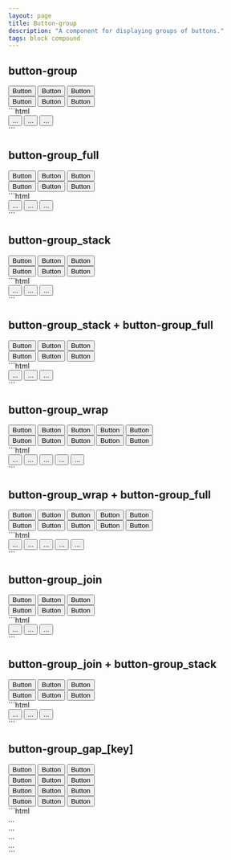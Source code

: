 ```yaml
---
layout: page
title: Button-group
description: "A component for displaying groups of buttons."
tags: block compound
---
```


<div class="flag">
  <h2>button-group</h2>
</div>

<div class="demo grid grid_md">
  <div class="grid__item">
  <div class="demo__render spacing">
    <div class="demo__group">
      <div class="button-group">
        <button class="button button_color_primary">Button</button>
        <button class="button button_color_primary">Button</button>
        <button class="button button_color_primary">Button</button>
      </div>
    </div>
    <div class="demo__group">
      <div class="button-group">
        <button class="button button_outline">Button</button>
        <button class="button button_outline">Button</button>
        <button class="button button_outline">Button</button>
      </div>
    </div>
  </div>
  </div>
  <div class="grid__item size_6">
  <div class="demo__code" markdown="1">
```html
<div class="button-group">
  <button class="button button_color_primary">...</button>
  <button class="button button_color_primary">...</button>
  <button class="button button_color_primary">...</button>
</div>
```
  </div>
  </div>
</div>

<div class="flag">
  <h2>button-group_full</h2>
</div>

<div class="demo grid grid_md">
  <div class="grid__item">
  <div class="demo__render spacing">
    <div class="demo__group">
      <div class="button-group button-group_full">
        <button class="button button_color_primary">Button</button>
        <button class="button button_color_primary">Button</button>
        <button class="button button_color_primary">Button</button>
      </div>
    </div>
    <div class="demo__group">
      <div class="button-group button-group_full">
        <button class="button button_outline">Button</button>
        <button class="button button_outline">Button</button>
        <button class="button button_outline">Button</button>
      </div>
    </div>
  </div>
  </div>
  <div class="grid__item size_6">
  <div class="demo__code" markdown="1">
```html
<div class="button-group button-group_full">
  <button class="button button_color_primary">...</button>
  <button class="button button_color_primary">...</button>
  <button class="button button_color_primary">...</button>
</div>
```
  </div>
  </div>
</div>

<div class="flag">
  <h2>button-group_stack</h2>
</div>

<div class="demo grid grid_md">
  <div class="grid__item">
  <div class="demo__render">
    <div class="level">
      <div class="button-group button-group_stack">
        <button class="button button_color_primary">Button</button>
        <button class="button button_color_primary">Button</button>
        <button class="button button_color_primary">Button</button>
      </div>
      <div class="button-group button-group_stack">
        <button class="button button_outline">Button</button>
        <button class="button button_outline">Button</button>
        <button class="button button_outline">Button</button>
      </div>
    </div>
  </div>
  </div>
  <div class="grid__item size_6">
  <div class="demo__code" markdown="1">
```html
<div class="button-group button-group_stack">
  <button class="button button_color_primary">...</button>
  <button class="button button_color_primary">...</button>
  <button class="button button_color_primary">...</button>
</div>
```
  </div>
  </div>
</div>

<div class="flag">
  <h2>button-group_stack + button-group_full</h2>
</div>

<div class="demo grid grid_md">
  <div class="grid__item">
  <div class="demo__render spacing">
    <div class="demo__group">
      <div class="button-group button-group_stack button-group_full">
        <button class="button button_color_primary">Button</button>
        <button class="button button_color_primary">Button</button>
        <button class="button button_color_primary">Button</button>
      </div>
    </div>
    <div class="demo__group">
      <div class="button-group button-group_stack button-group_full">
        <button class="button button_outline">Button</button>
        <button class="button button_outline">Button</button>
        <button class="button button_outline">Button</button>
      </div>
    </div>
  </div>
  </div>
  <div class="grid__item size_6">
  <div class="demo__code" markdown="1">
```html
<div class="button-group button-group_stack button-group_full">
  <button class="button button_color_primary">...</button>
  <button class="button button_color_primary">...</button>
  <button class="button button_color_primary">...</button>
</div>
```
  </div>
  </div>
</div>

<div class="flag">
  <h2>button-group_wrap</h2>
</div>

<div class="demo grid grid_md">
  <div class="grid__item">
  <div class="demo__render spacing">
    <div class="demo__group">
      <div class="button-group button-group_wrap">
        <button class="button button_color_primary">Button</button>
        <button class="button button_color_primary">Button</button>
        <button class="button button_color_primary">Button</button>
        <button class="button button_color_primary">Button</button>
        <button class="button button_color_primary">Button</button>
      </div>
    </div>
    <div class="demo__group">
      <div class="button-group button-group_wrap">
        <button class="button button_outline">Button</button>
        <button class="button button_outline">Button</button>
        <button class="button button_outline">Button</button>
        <button class="button button_outline">Button</button>
        <button class="button button_outline">Button</button>
      </div>
    </div>
  </div>
  </div>
  <div class="grid__item size_6">
  <div class="demo__code" markdown="1">
```html
<div class="button-group button-group_wrap">
  <button class="button button_color_primary">...</button>
  <button class="button button_color_primary">...</button>
  <button class="button button_color_primary">...</button>
  <button class="button button_color_primary">...</button>
  <button class="button button_color_primary">...</button>
</div>
```
  </div>
  </div>
</div>

<div class="flag">
  <h2>button-group_wrap + button-group_full</h2>
</div>

<div class="demo grid grid_md">
  <div class="grid__item">
  <div class="demo__render spacing">
    <div class="demo__group">
      <div class="button-group button-group_wrap button-group_full">
        <button class="button button_color_primary">Button</button>
        <button class="button button_color_primary">Button</button>
        <button class="button button_color_primary">Button</button>
        <button class="button button_color_primary">Button</button>
        <button class="button button_color_primary">Button</button>
      </div>
    </div>
    <div class="demo__group">
      <div class="button-group button-group_wrap button-group_full">
        <button class="button button_outline">Button</button>
        <button class="button button_outline">Button</button>
        <button class="button button_outline">Button</button>
        <button class="button button_outline">Button</button>
        <button class="button button_outline">Button</button>
      </div>
    </div>
  </div>
  </div>
  <div class="grid__item size_6">
  <div class="demo__code" markdown="1">
```html
<div class="button-group button-group_wrap button-group_full">
  <button class="button button_color_primary">...</button>
  <button class="button button_color_primary">...</button>
  <button class="button button_color_primary">...</button>
  <button class="button button_color_primary">...</button>
  <button class="button button_color_primary">...</button>
</div>
```
  </div>
  </div>
</div>

<div class="flag">
  <h2>button-group_join</h2>
</div>

<div class="demo grid grid_md">
  <div class="grid__item">
  <div class="demo__render spacing">
    <div class="demo__group">
      <div class="button-group button-group_join">
        <button class="button button_color_primary">Button</button>
        <button class="button button_color_primary">Button</button>
        <button class="button button_color_primary">Button</button>
      </div>
    </div>
    <div class="demo__group">
      <div class="button-group button-group_join">
        <button class="button button_outline">Button</button>
        <button class="button button_outline">Button</button>
        <button class="button button_outline">Button</button>
      </div>
    </div>
  </div>
  </div>
  <div class="grid__item size_6">
  <div class="demo__code" markdown="1">
```html
<div class="button-group button-group_join">
  <button class="button button_color_primary">...</button>
  <button class="button button_color_primary">...</button>
  <button class="button button_color_primary">...</button>
</div>
```
  </div>
  </div>
</div>

<div class="flag">
  <h2>button-group_join + button-group_stack</h2>
</div>

<div class="demo grid grid_md">
  <div class="grid__item">
  <div class="demo__render spacing">
    <div class="level">
      <div class="button-group button-group_join button-group_stack">
        <button class="button button_color_primary">Button</button>
        <button class="button button_color_primary">Button</button>
        <button class="button button_color_primary">Button</button>
      </div>
      <div class="button-group button-group_join button-group_stack">
        <button class="button button_outline">Button</button>
        <button class="button button_outline">Button</button>
        <button class="button button_outline">Button</button>
      </div>
    </div>
  </div>
  </div>
  <div class="grid__item size_6">
  <div class="demo__code" markdown="1">
```html
<div class="button-group button-group_join button-group_stack">
  <button class="button button_color_primary">...</button>
  <button class="button button_color_primary">...</button>
  <button class="button button_color_primary">...</button>
</div>
```
  </div>
  </div>
</div>

<div class="flag">
  <h2>button-group_gap_[key]</h2>
</div>

<div class="demo grid grid_md">
  <div class="grid__item">
  <div class="demo__render spacing">
    <div class="demo__group">
      <div class="button-group button-group_gap_xs">
        <button class="button button_color_primary">Button</button>
        <button class="button button_color_primary">Button</button>
        <button class="button button_color_primary">Button</button>
      </div>
    </div>
    <div class="demo__group">
      <div class="button-group button-group_gap_sm">
        <button class="button button_outline">Button</button>
        <button class="button button_outline">Button</button>
        <button class="button button_outline">Button</button>
      </div>
    </div>
    <div class="demo__group">
      <div class="button-group button-group_gap_md">
        <button class="button button_outline">Button</button>
        <button class="button button_outline">Button</button>
        <button class="button button_outline">Button</button>
      </div>
    </div>
    <div class="demo__group">
      <div class="button-group button-group_gap_lg">
        <button class="button button_outline">Button</button>
        <button class="button button_outline">Button</button>
        <button class="button button_outline">Button</button>
      </div>
    </div>
  </div>
  </div>
  <div class="grid__item size_6">
  <div class="demo__code" markdown="1">
```html
<div class="button-group button-group_gap_xs">...</div>
<div class="button-group button-group_gap_sm">...</div>
<div class="button-group button-group_gap_md">...</div>
<div class="button-group button-group_gap_lg">...</div>
```
  </div>
  </div>
</div>
